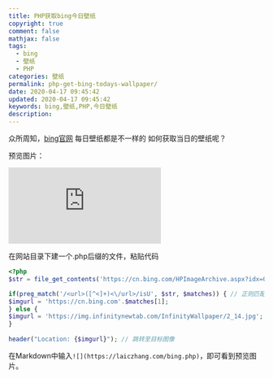 ```yaml
---
title: PHP获取bing今日壁纸
copyright: true
comment: false
mathjax: false
tags:
  - bing
  - 壁纸
  - PHP
categories: 壁纸
permalink: php-get-bing-todays-wallpaper/
date: 2020-04-17 09:45:42
updated: 2020-04-17 09:45:42
keywords: bing,壁纸,PHP,今日壁纸
description:
---
```

众所周知，[bing官网](https://cn.bing.com/) 每日壁纸都是不一样的 如何获取当日的壁纸呢？
<!-- more -->

预览图片：

![](https://laiczhang.com/bing.php)

在网站目录下建一个.php后缀的文件，粘贴代码

```php
<?php
$str = file_get_contents('https://cn.bing.com/HPImageArchive.aspx?idx=0&n=1'); // 从bing获取数据

if(preg_match('/<url>([^<]+)<\/url>/isU', $str, $matches)) { // 正则匹配抓取图片url
$imgurl = 'https://cn.bing.com'.$matches[1];
} else {
$imgurl = 'https://img.infinitynewtab.com/InfinityWallpaper/2_14.jpg'; // 使用默认的图像(默认图像链接可修改为自己的)
}
 
header("Location: {$imgurl}"); // 跳转至目标图像
```

在Markdown中输入`![](https://laiczhang.com/bing.php)`，即可看到预览图片。
